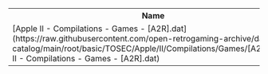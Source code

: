 <table>
<tr><th>Name</th><th>Size</th></tr>
<tr><td>[Apple II - Compilations - Games - [A2R].dat](https://raw.githubusercontent.com/open-retrogaming-archive/dat-catalog/main/root/basic/TOSEC/Apple/II/Compilations/Games/[A2R]/Apple II - Compilations - Games - [A2R].dat)</td><td>5843</td></tr>
</table>
